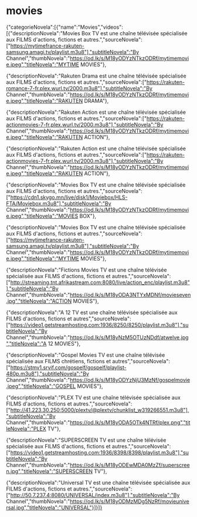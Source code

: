 # movies
{"categorieNovela":[{"name":"Movies","videos":[{"descriptionNovela":"Movies Box TV est une chaîne télévisée spécialisée aux FILMS d'actions, fictions et autres.","sourceNovela":["https://mytimefrance-rakuten-samsung.amagi.tv/playlist.m3u8"],"subtitleNovela":"By Channel","thumbNovela":"https://od.lk/s/M18yODYzNTkzODRf/mytimemovie.jpeg","titleNovela":"MYTIME MOVIES"},

{"descriptionNovela":"Rakuten Drama est une chaîne télévisée spécialisée aux FILMS d'actions, fictions et autres.","sourceNovela":["https://rakuten-romance-7-fr.plex.wurl.tv/2000.m3u8"],"subtitleNovela":"By Channel","thumbNovela":"https://od.lk/s/M18yODYzNTkzODRf/mytimemovie.jpeg","titleNovela":"RAKUTEN DRAMA"},

{"descriptionNovela":"Rakuten Action est une chaîne télévisée spécialisée aux FILMS d'actions, fictions et autres.","sourceNovela":["https://rakuten-actionmovies-7-fr.plex.wurl.tv/2000.m3u8"],"subtitleNovela":"By Channel","thumbNovela":"https://od.lk/s/M18yODYzNTkzODRf/mytimemovie.jpeg","titleNovela":"RAKUTEN ACTION"},

{"descriptionNovela":"Rakuten Action est une chaîne télévisée spécialisée aux FILMS d'actions, fictions et autres.","sourceNovela":["https://rakuten-actionmovies-7-fr.plex.wurl.tv/2000.m3u8"],"subtitleNovela":"By Channel","thumbNovela":"https://od.lk/s/M18yODYzNTkzODRf/mytimemovie.jpeg","titleNovela":"RAKUTEN ACTION"},











{"descriptionNovela":"Movies Box TV est une chaîne télévisée spécialisée aux FILMS d'actions, fictions et autres.","sourceNovela":["https://cdn1.skygo.mn/live/disk1/Moviebox/HLS-FTA/Moviebox.m3u8"],"subtitleNovela":"By Channel","thumbNovela":"https://od.lk/s/M18yODYzNTkzODRf/mytimemovie.jpeg","titleNovela":"MOVIES BOX"},

{"descriptionNovela":"Movies Box TV est une chaîne télévisée spécialisée aux FILMS d'actions, fictions et autres.","sourceNovela":["https://mytimefrance-rakuten-samsung.amagi.tv/playlist.m3u8"],"subtitleNovela":"By Channel","thumbNovela":"https://od.lk/s/M18yODYzNTkzODRf/mytimemovie.jpeg","titleNovela":"MYTIME MOVIES"},

{"descriptionNovela":"Fictions Movies TV est une chaîne télévisée spécialisée aux FILMS d'actions, fictions et autres.","sourceNovela":["http://streaming.tnt.afrikastream.com:8080/live/action_enc/playlist.m3u8"],"subtitleNovela":"By Channel","thumbNovela":"https://od.lk/s/M18yODA3NTYxMDNf/movieseven.jpg","titleNovela":"ACTION MOVIES"},

{"descriptionNovela":"A 12 TV est une chaîne télévisée spécialisée aux FILMS d'actions, fictions et autres","sourceNovela":["https://video1.getstreamhosting.com:1936/8250/8250/playlist.m3u8"],"subtitleNovela":"By Channel","thumbNovela":"https://od.lk/s/M18yNzM5OTUzNDdf/atwelve.jpg","titleNovela":"A 12 MOVIES"},

{"descriptionNovela":"Gospel Movies TV est une chaîne télévisée spécialisée aux FILMS chrétiens, fictions et autres","sourceNovela":["https://stmv1.srvif.com/gospelf/gospelf/playlist-480p.m3u8"],"subtitleNovela":"By Channel","thumbNovela":"https://od.lk/s/M18yODYzNjU3MzNf/gospelmovie.jpeg","titleNovela":"GOSPEL MOVIES"},

{"descriptionNovela":"PLEX TV est une chaîne télévisée spécialisée aux FILMS d'actions, fictions et autres.","sourceNovela":["http://41.223.30.250:5000/plextv/@plextv/chunklist_w319266551.m3u8"],"subtitleNovela":"By Channel","thumbNovela":"https://od.lk/s/M18yODA5OTk4NTRf/plex.png","titleNovela":"PLEX TV"},

{"descriptionNovela":"SUPERSCREEN TV est une chaîne télévisée spécialisée aux FILMS d'actions, fictions et autres.","sourceNovela":["https://video1.getstreamhosting.com:1936/8398/8398/playlist.m3u8"],"subtitleNovela":"By Channel","thumbNovela":"https://od.lk/s/M18yODEwMDA0MzZf/superscreen.jpg","titleNovela":"SUPERSCREEN TV"},

{"descriptionNovela":"Universal TV est une chaîne télévisée spécialisée aux FILMS d'actions, fictions et autres.","sourceNovela":["http://50.7.237.4:8080/UNIVERSAL/index.m3u8"],"subtitleNovela":"By Channel","thumbNovela":"https://od.lk/s/M18yODMzMDg5NzRf/movieuniversal.jpg","titleNovela":"UNIVERSAL"}]}]}
